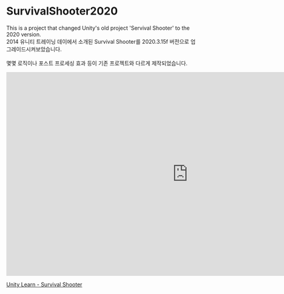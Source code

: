 # SurvivalShooter2020
This is a project that changed Unity's old project 'Servival Shooter' to the 2020 version.<br>
2014 유니티 트레이닝 데이에서 소개된 Survival Shooter를 2020.3.15f 버전으로 업그레이드시켜보았습니다.
<br><br>
몇몇 로직이나 포스트 프로세싱 효과 등이 기존 프로젝트와 다르게 제작되었습니다.

<iframe width="956" height="538" src="https://www.youtube.com/watch?v=GueFCKIL8oI" frameborder="0" allow="accelerometer; autoplay; encrypted-media; gyroscope; picture-in-picture" allowfullscreen></iframe>


<a href="https://learn.unity.com/project/survival-shooter-tutorial">Unity Learn - Survival Shooter</a>
